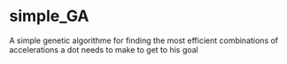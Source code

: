 # simple_GA
A simple genetic algorithme for finding the most efficient combinations of accelerations a dot needs to make to get to his goal
